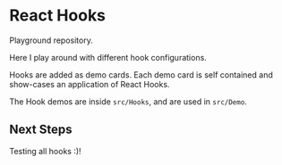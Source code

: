# React Hooks

Playground repository.

Here I play around with different hook configurations.

Hooks are added as demo cards. Each demo card is self contained and show-cases an application of React Hooks.

The Hook demos are inside `src/Hooks`, and are used in `src/Demo`.

## Next Steps

Testing all hooks :)!
